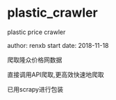 # plastic_crawler
plastic price crawler

author: renxb
start date: 2018-11-18

爬取隆众价格网数据

直接调用API爬取,更高效快速地爬取

已用scrapy进行包装
